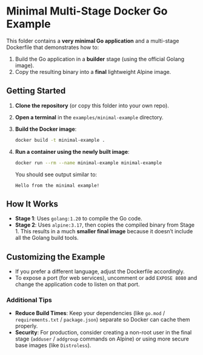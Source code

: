 # Minimal Multi-Stage Docker Go Example

This folder contains a **very minimal Go application** and a multi-stage Dockerfile that demonstrates how to:

1. Build the Go application in a **builder** stage (using the official Golang image).
2. Copy the resulting binary into a **final** lightweight Alpine image.

## Getting Started

1. **Clone the repository** (or copy this folder into your own repo).

2. **Open a terminal** in the `examples/minimal-example` directory.

3. **Build the Docker image**:
    ```bash
    docker build -t minimal-example .
    ```

4. **Run a container using the newly built image**:
    ```bash
    docker run --rm --name minimal-example minimal-example
    ```
    You should see output similar to:
    ```
    Hello from the minimal example!
    ```

## How It Works

- **Stage 1**: Uses `golang:1.20` to compile the Go code.
- **Stage 2**: Uses `alpine:3.17`, then copies the compiled binary from Stage 1. This results in a much **smaller final image** because it doesn’t include all the Golang build tools.

## Customizing the Example

- If you prefer a different language, adjust the Dockerfile accordingly.
- To expose a port (for web services), uncomment or add `EXPOSE 8080` and change the application code to listen on that port.

### Additional Tips

- **Reduce Build Times**: Keep your dependencies (like `go.mod` / `requirements.txt` / `package.json`) separate so Docker can cache them properly.
- **Security**: For production, consider creating a non-root user in the final stage (`adduser` / `addgroup` commands on Alpine) or using more secure base images (like `Distroless`).
